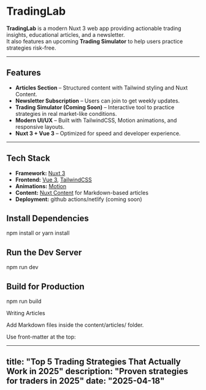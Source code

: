 # TradingLab

**TradingLab** is a modern Nuxt 3 web app providing actionable trading insights, educational articles, and a newsletter.  
It also features an upcoming **Trading Simulator** to help users practice strategies risk-free.

---

## Features

- **Articles Section** – Structured content with Tailwind styling and Nuxt Content.  
- **Newsletter Subscription** – Users can join to get weekly updates.  
- **Trading Simulator (Coming Soon)** – Interactive tool to practice strategies in real market-like conditions.  
- **Modern UI/UX** – Built with TailwindCSS, Motion animations, and responsive layouts.  
- **Nuxt 3 + Vue 3** – Optimized for speed and developer experience.

---

## Tech Stack

- **Framework:** [Nuxt 3](https://nuxt.com/)  
- **Frontend:** [Vue 3](https://vuejs.org/), [TailwindCSS](https://tailwindcss.com/)  
- **Animations:** [Motion](https://motion.vueuse.org/)  
- **Content:** [Nuxt Content](https://content.nuxt.com/) for Markdown-based articles  
- **Deployment:** github actions/netlify (coming soon)

## Install Dependencies
npm install
 or
yarn install

## Run the Dev Server
npm run dev

## Build for Production
npm run build

Writing Articles

Add Markdown files inside the content/articles/ folder.

Use front-matter at the top:

---
title: "Top 5 Trading Strategies That Actually Work in 2025"
description: "Proven strategies for traders in 2025"
date: "2025-04-18"
---
